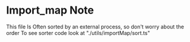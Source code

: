 # Import_map Note

This file Is Often sorted by an external process, so don't worry about the order To see sorter code
look at "./utils/importMap/sort.ts"
